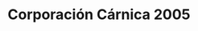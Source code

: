 ---
title: "Corporación Cárnica 2005"
url: /punto-fijo/corporacion-carnica-2005/
shop: Allgemein
---